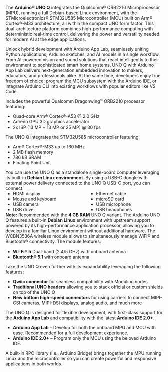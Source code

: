 <FeatureDescription>

The **Arduino® UNO Q** integrates the Qualcomm® QRB2210 Microprocessor (MPU), running a full Debian-based Linux environment, with the STMicroelectronics® STM32U585 Microcontroller (MCU) built on Arm® Cortex®-M33 architecture, all within the compact UNO form factor. This dual-architecture platform combines high-performance computing with deterministic real-time control, delivering the power and versatility needed for modern AI at the edge applications.

Unlock hybrid development with Arduino App Lab, seamlessly uniting Python applications, Arduino sketches, and AI models in a single workflow. From AI-powered vision and sound solutions that react intelligently to their environment to sophisticated smart home systems, UNO Q with Arduino App Lab delivers next-generation embedded innovation to makers, educators, and professionals alike. At the same time, developers enjoy true freedom of choice: program the MCU subsystem with the Arduino IDE, or integrate Arduino CLI into existing workflows with popular editors like VS Code.

</FeatureDescription>

<FeatureList>

  <Feature title="Qualcomm Dragonwing™ QRB2210" image="core">
    Includes the powerful Qualcomm Dragonwing™ QRB2210 processor featuring:
    <ul>
        <li>Quad-core Arm® Cortex®-A53 @ 2.0 GHz</li>
        <li>Adreno GPU 3D graphics accelerator</li>
        <li>2x ISP (13 MP + 13 MP or 25 MP) @ 30 fps</li>
    </ul>
    <FeatureWrapper>
      <FeatureLink title="Overview" url="https://www.qualcomm.com/products/internet-of-things/robotics-processors/qrb2210" blank/>
    </FeatureWrapper>
  </Feature>

  <Feature title="STM32U585 Arm® Cortex®-M33 32-bit MCU" image="mcu">
    The UNO Q integrates the STM32U585 microcontroller featuring:
    <ul>
        <li>Arm® Cortex®-M33 up to 160 MHz</li>
        <li>2 MB flash memory</li>
        <li>786 kB SRAM</li>
        <li>Floating Point Unit</li>
    </ul>
    <FeatureWrapper>
    <FeatureLink title="Datasheet" url="https://www.st.com/resource/en/datasheet/stm32u585ai.pdf" download blank/>
    </FeatureWrapper>
  </Feature>

  <Feature title="Single-Board Computer" image="display">
    You can use the UNO Q as a standalone single-board computer leveraging its built-in <strong>Debian Linux environment</strong>. By using a USB-C dongle with external power delivery connected to the UNO Q USB-C port, you can connect:
    <div style="display: flex; flex-wrap: wrap; gap: 0.5em 2em;">
      <ul style="flex: 1; min-width: 200px; margin: 0;">
        <li>HDMI display</li>
        <li>Mouse and keyboard</li>
        <li>USB camera</li>
        <li>USB drive</li>
      </ul>
      <ul style="flex: 1; min-width: 200px; margin: 0;">
        <li>Ethernet cable</li>
        <li>microSD card</li>
        <li>USB microphone</li>
        <li>USB headphones</li>
      </ul>
    </div>
    <strong>Note:</strong> Recommended with the <strong>4 GB RAM</strong> UNO Q variant.
  </Feature>

<Feature title="Debian Linux OS" image="core">
  The Arduino UNO Q features a built-in <strong>Debian Linux</strong> environment with upstream support powered by its high-performance application processor, allowing you to develop in a familiar Linux environment without additional hardware.  
</Feature>

  <Feature title="Wireless Connectivity" image="wifi-bluetooth">
    The WCBN3536A wireless module allows to simultaneously manage WiFi® and Bluetooth® connectivity. The module features:
    <ul>
        <li><strong>Wi-Fi® 5</strong> Dual-band (2.4/5 GHz) with onboard antenna</li>
        <li><strong>Bluetooth® 5.1</strong> with onboard antenna</li>
    </ul>
  </Feature>

  <Feature title="Easily Expandable" image="connection">
    Take the UNO Q even further with its expandability leveraging the following features:
    <ul>
        <li><strong>Qwiic connector</strong> for seamless compatibility with Modulino nodes</li>
        <li><strong>Traditional UNO headers</strong> allowing you to stack official or custom shields on top of the UNO Q</li>
        <li><strong>New bottom high-speed connectors</strong> for using carriers to connect MIPI-CSI cameras, MIPI-DSI displays, analog audio, and much more</li>
    </ul>
  </Feature>

  <Feature title="Multiple IDE Compatibility" image="file-icon">
    The UNO Q is designed for flexible development, with first-class support for the <strong>Arduino App Lab</strong> and compatibility with the latest <strong>Arduino IDE 2.0+</strong>.  
    <ul>
        <li><strong>Arduino App Lab</strong> – Develop for both the onboard MPU and MCU with ease. Recommended for a full development experience.</li>
        <li><strong>Arduino IDE 2.0+</strong> – Program only the MCU using the beloved Arduino IDE.</li>
    </ul>
  </Feature>

  <Feature title="Remote Procedure Call (RPC)" image="communication">
    A built-in RPC library (i.e., Arduino Bridge) brings together the MPU running Linux and the microcontroller so you can create powerful and responsive applications in both worlds.
  </Feature>

</FeatureList>
